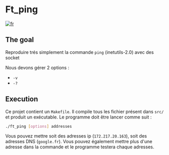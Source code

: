 # Ft_ping

[![fr](https://img.shields.io/badge/Langue-fr-blue)](README.fr.md)

## The goal

Reproduire trés simplement la commande `ping` (inetutils-2.0) avec des socket

Nous devons gérer 2 options :
- `-v`
- `-?`

## Execution

Ce projet contient un `Makefile`.
Il compile tous les fichier présent dans `src/` et produit un exécutable.
Le programme doit être lancer comme suit :
````sh
./ft_ping [options] addresses
````
Vous pouvez mettre soit des adresses ip (`172.217.20.163`), soit des adresses DNS (`google.fr`).
Vous pouvez également mettre plus d'une adresse dans la commande et le programme testera chaque adresses.